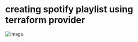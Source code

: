# creating spotify playlist using terraform provider

![image](https://github.com/user-attachments/assets/ad04ad66-26a0-48ad-9570-281bd82a576c)
